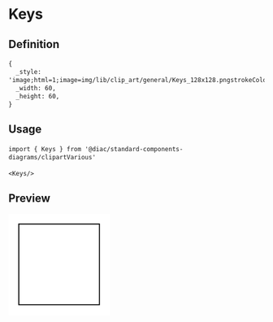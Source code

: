 # Keys

## Definition

```
{
  _style: 'image;html=1;image=img/lib/clip_art/general/Keys_128x128.pngstrokeColor=none;',
  _width: 60,
  _height: 60,
}
```

## Usage

```
import { Keys } from '@diac/standard-components-diagrams/clipartVarious'

<Keys/>
```

## Preview

<img src="./keys.png" width="200"/>
